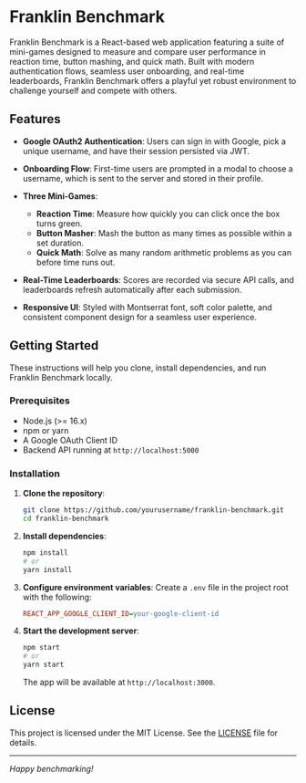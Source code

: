 # Franklin Benchmark

Franklin Benchmark is a React-based web application featuring a suite of mini-games designed to measure and compare user performance in reaction time, button mashing, and quick math. Built with modern authentication flows, seamless user onboarding, and real-time leaderboards, Franklin Benchmark offers a playful yet robust environment to challenge yourself and compete with others.

## Features

* **Google OAuth2 Authentication**: Users can sign in with Google, pick a unique username, and have their session persisted via JWT.
* **Onboarding Flow**: First-time users are prompted in a modal to choose a username, which is sent to the server and stored in their profile.
* **Three Mini-Games**:

  * **Reaction Time**: Measure how quickly you can click once the box turns green.
  * **Button Masher**: Mash the button as many times as possible within a set duration.
  * **Quick Math**: Solve as many random arithmetic problems as you can before time runs out.
* **Real-Time Leaderboards**: Scores are recorded via secure API calls, and leaderboards refresh automatically after each submission.
* **Responsive UI**: Styled with Montserrat font, soft color palette, and consistent component design for a seamless user experience.

## Getting Started

These instructions will help you clone, install dependencies, and run Franklin Benchmark locally.

### Prerequisites

* Node.js (>= 16.x)
* npm or yarn
* A Google OAuth Client ID
* Backend API running at `http://localhost:5000`

### Installation

1. **Clone the repository**:

   ```bash
   git clone https://github.com/yourusername/franklin-benchmark.git
   cd franklin-benchmark
   ```

2. **Install dependencies**:

   ```bash
   npm install
   # or
   yarn install
   ```

3. **Configure environment variables**:
   Create a `.env` file in the project root with the following:

   ```ini
   REACT_APP_GOOGLE_CLIENT_ID=your-google-client-id
   ```

4. **Start the development server**:

   ```bash
   npm start
   # or
   yarn start
   ```

   The app will be available at `http://localhost:3000`.

## License

This project is licensed under the MIT License. See the [LICENSE](LICENSE) file for details.

---

*Happy benchmarking!*
